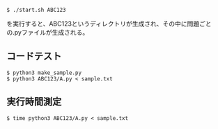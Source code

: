 ```
$ ./start.sh ABC123
```

を実行すると、ABC123というディレクトリが生成され、その中に問題ごとの.pyファイルが生成される。

## コードテスト
```
$ python3 make_sample.py
$ python3 ABC123/A.py < sample.txt
```

## 実行時間測定
```
$ time python3 ABC123/A.py < sample.txt
```
